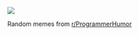 ![](https://preview.redd.it/oz0aqa0y2zkf1.png?width=640&crop=smart&auto=webp&s=c9e9f4bbba99)

 Random memes from [r/ProgrammerHumor](https://www.reddit.com/r/ProgrammerHumor/)
